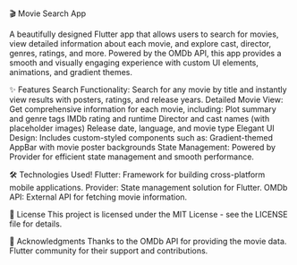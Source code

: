 🎬 Movie Search App


A beautifully designed Flutter app that allows users to search for movies, view detailed information about each movie, and explore cast, director, genres, ratings, and more. Powered by the OMDb API, this app provides a smooth and visually engaging experience with custom UI elements, animations, and gradient themes.

✨ Features
Search Functionality: Search for any movie by title and instantly view results with posters, ratings, and release years.
Detailed Movie View: Get comprehensive information for each movie, including:
Plot summary and genre tags
IMDb rating and runtime
Director and cast names (with placeholder images)
Release date, language, and movie type
Elegant UI Design: Includes custom-styled components such as:
Gradient-themed AppBar with movie poster backgrounds
State Management: Powered by Provider for efficient state management and smooth performance.

🛠️ Technologies Used!
Flutter: Framework for building cross-platform mobile applications.
Provider: State management solution for Flutter.
OMDb API: External API for fetching movie information.

📄 License
This project is licensed under the MIT License - see the LICENSE file for details.

🙏 Acknowledgments
Thanks to the OMDb API for providing the movie data.
Flutter community for their support and contributions.
